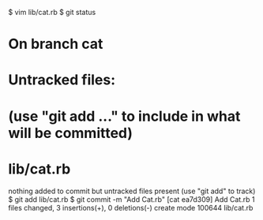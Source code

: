 $ vim lib/cat.rb
$ git status
# On branch cat
# Untracked files:
#   (use "git add ..." to include in what will be committed)
#
#   lib/cat.rb
nothing added to commit but untracked files present (use "git add" to track)
$ git add lib/cat.rb
$ git commit -m "Add Cat.rb"
[cat ea7d309] Add Cat.rb
 1 files changed, 3 insertions(+), 0 deletions(-)
 create mode 100644 lib/cat.rb